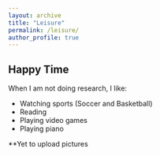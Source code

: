 ```yaml
---
layout: archive
title: "Leisure"
permalink: /leisure/
author_profile: true
---
```


## Happy Time
When I am not doing research, I like:
* Watching sports (Soccer and Basketball)
* Reading 
* Playing video games
* Playing piano


**Yet to upload pictures
